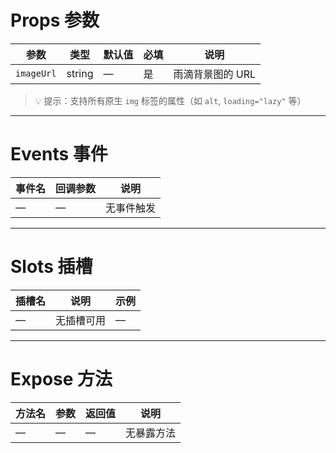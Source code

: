 # Props 参数

| 参数         | 类型     | 默认值 | 必填 | 说明       |
|------------|--------|------|----|----------|
| `imageUrl` | string | —    | 是  | 雨滴背景图的 URL |

> 💡 提示：支持所有原生 `img` 标签的属性（如 `alt`, `loading="lazy"` 等）

---

# Events 事件

| 事件名 | 回调参数 | 说明 |
|------|------|----|
| —    | —    | 无事件触发 |

---

# Slots 插槽

| 插槽名 | 说明 | 示例 |
|------|----|----|
| —    | 无插槽可用 | — |

---

# Expose 方法

| 方法名 | 参数 | 返回值 | 说明 |
|------|----|-----|----|
| —    | —  | —   | 无暴露方法 |